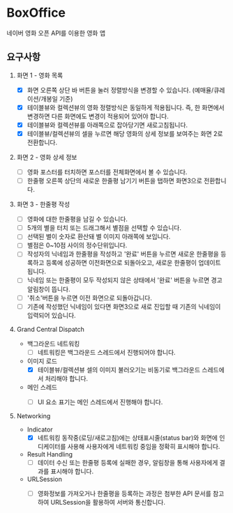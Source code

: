 # BoxOffice
네이버 영화 오픈 API를 이용한 영화 앱

## 요구사항
1. 화면 1 - 영화 목록
    - [X] 화면 오른쪽 상단 바 버튼을 눌러 정렬방식을 변경할 수 있습니다. (예매율/큐레이션/개봉일 기준)
    - [X] 테이블뷰와 컬렉션뷰의 영화 정렬방식은 동일하게 적용됩니다. 즉, 한 화면에서 변경하면 다른 화면에도 변경이 적용되어 있어야 합니다.
    - [X] 테이블뷰와 컬렉션뷰를 아래쪽으로 잡아당기면 새로고침됩니다.
    - [X] 테이블뷰/컬렉션뷰의 셀을 누르면 해당 영화의 상세 정보를 보여주는 화면 2로 전환합니다.

2. 화면 2 - 영화 상세 정보
    - [ ] 영화 포스터를 터치하면 포스터를 전체화면에서 볼 수 있습니다.
    - [ ] 한줄평 오른쪽 상단의 새로운 한줄평 남기기 버튼을 탭하면 화면3으로 전환합니다.

3. 화면 3 - 한줄평 작성
    - [ ] 영화에 대한 한줄평을 남길 수 있습니다.
    - [ ] 5개의 별을 터치 또는 드래그해서 별점을 선택할 수 있습니다.
    - [ ] 선택된 별이 숫자로 환산돼 별 이미지 아래쪽에 보입니다.
    - [ ] 별점은 0~10점 사이의 정수단위입니다.
    - [ ] 작성자의 닉네임과 한줄평을 작성하고 '완료' 버튼을 누르면 새로운 한줄평을 등록하고 등록에 성공하면 이전화면으로 되돌아오고, 새로운 한줄평이 업데이트됩니다.
    - [ ] 닉네임 또는 한줄평이 모두 작성되지 않은 상태에서 '완료' 버튼을 누르면 경고 알림창이 뜹니다.
    - [ ] '취소'버튼을 누르면 이전 화면으로 되돌아갑니다.
    - [ ] 기존에 작성했던 닉네임이 있다면 화면3으로 새로 진입할 때 기존의 닉네임이 입력되어 있습니다.

4. Grand Central Dispatch

    - 백그라운드 네트워킹
      - [ ] 네트워킹은 백그라운드 스레드에서 진행되어야 합니다.
    - 이미지 로드
      - [X] 테이블뷰/컬렉션뷰 셀의 이미지 불러오기는 비동기로 백그라운드 스레드에서 처리해야 합니다.
    - 메인 스레드
      - [ ] UI 요소 표기는 메인 스레드에서 진행해야 합니다.
 

5. Networking
    - Indicator
      - [X] 네트워킹 동작중(로딩/새로고침)에는 상태표시줄(status bar)와 화면에 인디케이터를 사용해 사용자에게 네트워킹 중임을 정확히 표시해야 합니다.
    - Result Handling
      - [ ] 데이터 수신 또는 한줄평 등록에 실패한 경우, 알림창을 통해 사용자에게 결과를 표시해야 합니다.
    - URLSession
      - [ ] 영화정보를 가져오거나 한줄평을 등록하는 과정은 첨부한 API 문서를 참고하여 URLSession을 활용하여 서버와 통신합니다.
 
